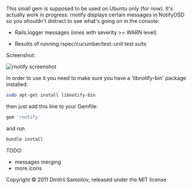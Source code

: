 This small gem is supposed to be used on Ubuntu only (for now). It's actually work in progress. rnotify displays certain messages in NotifyOSD so you shouldn't distract to see what's going on in the console:

* Rails.logger messages (ones with severity >= WARN level)

* Results of running rspec/cucumber/test::unit test suits

Screenshot:

![rnotify screenshot](http://germaninthetown.com/rnotify_screenshot.png)

In order to use it you need to make sure you have a 'libnotify-bin' package installed:

```sh
sudo apt-get install libnotify-bin
```

then just add this line to your Gemfile:

```ruby
gem 'rnotify'
```

and run

```sh
bundle install
```

TODO:

* messages merging
* more icons

Copyright © 2011 Dmitrii Samoilov, released under the MIT license
